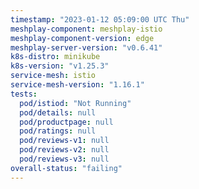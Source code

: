```yaml
---
timestamp: "2023-01-12 05:09:00 UTC Thu"
meshplay-component: meshplay-istio
meshplay-component-version: edge
meshplay-server-version: "v0.6.41"
k8s-distro: minikube
k8s-version: "v1.25.3"
service-mesh: istio
service-mesh-version: "1.16.1"
tests:
  pod/istiod: "Not Running"
  pod/details: null
  pod/productpage: null
  pod/ratings: null
  pod/reviews-v1: null
  pod/reviews-v2: null
  pod/reviews-v3: null
overall-status: "failing"
---
```

